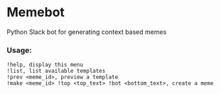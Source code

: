 # Memebot

Python Slack bot for generating context based memes


### Usage:

```
!help, display this menu
!list, list available templates
!prev <meme_id>, preview a template
!make <meme_id> !top <top_text> !bot <bottom_text>, create a meme
```
